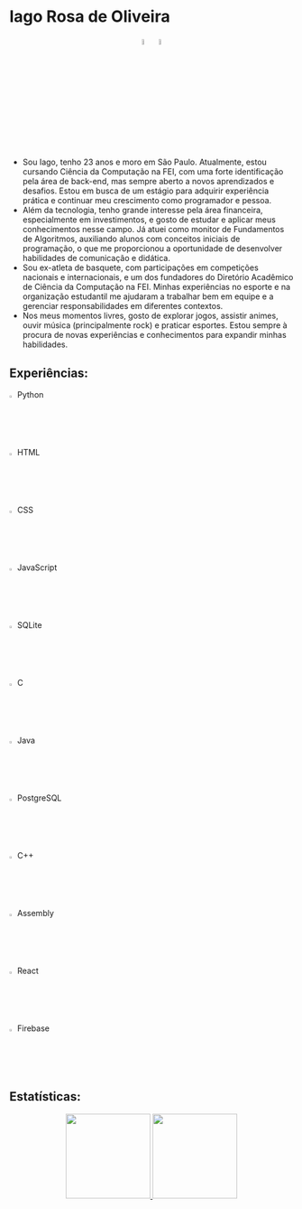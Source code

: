 # Iago Rosa de Oliveira

<div align="center">
  <a href="mailto:iagoimportantthings@gmail.com"><img width=5% height=5% loading="lazy" src="https://github.com/iagorosa28/iagorosa28/assets/125699322/1df10280-36e3-44c4-b504-83359b542ec2"></a>
  <a href="https://www.linkedin.com/in/iago-rosa-de-oliveira/"><img width=5% height=5% loading="lazy" src="https://github.com/iagorosa28/iagorosa28/assets/125699322/19733af4-2f3d-4eb2-9081-36165defea85"></a>
</div>

- Sou Iago, tenho 23 anos e moro em São Paulo. Atualmente, estou cursando Ciência da Computação na FEI, com uma forte identificação pela área de back-end, mas sempre aberto a novos aprendizados e desafios. Estou em busca de um estágio para adquirir experiência prática e continuar meu crescimento como programador e pessoa.
- Além da tecnologia, tenho grande interesse pela área financeira, especialmente em investimentos, e gosto de estudar e aplicar meus conhecimentos nesse campo. Já atuei como monitor de Fundamentos de Algoritmos, auxiliando alunos com conceitos iniciais de programação, o que me proporcionou a oportunidade de desenvolver habilidades de comunicação e didática.
- Sou ex-atleta de basquete, com participações em competições nacionais e internacionais, e um dos fundadores do Diretório Acadêmico de Ciência da Computação na FEI. Minhas experiências no esporte e na organização estudantil me ajudaram a trabalhar bem em equipe e a gerenciar responsabilidades em diferentes contextos.
- Nos meus momentos livres, gosto de explorar jogos, assistir animes, ouvir música (principalmente rock) e praticar esportes. Estou sempre à procura de novas experiências e conhecimentos para expandir minhas habilidades.

## Experiências:

<p>
  <img width=2% height=2% src="https://github.com/iagorosa28/iagorosa28/assets/125699322/afb6339c-6879-4f64-956c-ef8189e4d70d" title="Python"/>
  Python
</p>
<p>
  <img width=2% height=2% src="https://github.com/iagorosa28/iagorosa28/assets/125699322/3c1c20c5-94e2-4113-895e-e9bb80442a6a" title="HTML"/>
  HTML
</p>
<p>
  <img width=2% height=2% src="https://github.com/iagorosa28/iagorosa28/assets/125699322/416ee8a6-a01c-4532-a3e5-16b799a8aa2e" title="CSS"/>
  CSS
</p>
<p>
  <img width=2% height=2% src="https://github.com/iagorosa28/iagorosa28/assets/125699322/a0809b8a-e32c-4e3b-981b-e9091b9bf232" title="JavaScript"/>
  JavaScript
</p>
<p>
  <img width=2% height=2% src="https://cdn.jsdelivr.net/gh/devicons/devicon@latest/icons/sqlite/sqlite-original-wordmark.svg" title="SQLite"/>
  SQLite
</p>
<p>
  <img width=2% height=2% src="https://cdn.jsdelivr.net/gh/devicons/devicon@latest/icons/c/c-original.svg" title="C"/>
  C
</p>
<p>
  <img width=2% height=2% src="https://github.com/iagorosa28/iagorosa28/assets/125699322/b17faa16-2ce5-4ab9-94e8-cd887f4d2eb9" title="Java"/>
  Java
</p>
<p>
  <img width=2% height=2% src="https://cdn.jsdelivr.net/gh/devicons/devicon@latest/icons/postgresql/postgresql-original-wordmark.svg" title="PostgreSQL"/>
  PostgreSQL
</p>
<p>
  <img width=2% height=2% src="https://github.com/iagorosa28/iagorosa28/assets/125699322/62a48335-5879-4313-bc29-4dfec510d6f1" title="C++"/>
  C++
</p>
<p>
  <img width=2% height=2% src="https://github.com/iagorosa28/iagorosa28/assets/125699322/bc0e797c-b2f9-4fad-807a-8d3d4cafab6d" title="Assembly"/>
  Assembly
</p>
<p>
  <img width=2% height=2% src="https://github.com/iagorosa28/iagorosa28/assets/125699322/b66f9c50-6ab9-41ac-892f-df40a95c5f2e" title="React"/>
  React
</p>
<p>
  <img width=2% height=2% src="https://github.com/iagorosa28/iagorosa28/assets/125699322/35f4000f-3d2e-4d4d-9f14-8676a7d10e62" title="Firebase"/>
  Firebase
</p>

## Estatísticas:

<div align="center">
  <a href="https://github.com/iagorosa28">
    <img loading="lazy" height="150em" src="https://github-readme-stats.vercel.app/api/top-langs/?username=iagorosa28&layout=compact&langs_count=7&theme=dracula"/>
    <img loading="lazy" height="150em" src="https://github-readme-stats.vercel.app/api?username=iagorosa28&show_icons=true&theme=dracula&include_all_commits=true&count_private=true"/>
</div>
